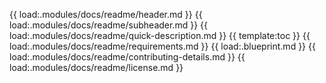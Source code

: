 {{ load:.modules/docs/readme/header.md }}
{{ load:.modules/docs/readme/subheader.md }}
{{ load:.modules/docs/readme/quick-description.md }}
{{ template:toc }}
{{ load:.modules/docs/readme/requirements.md }}
{{ load:.blueprint.md }}
{{ load:.modules/docs/readme/contributing-details.md }}
{{ load:.modules/docs/readme/license.md }}
